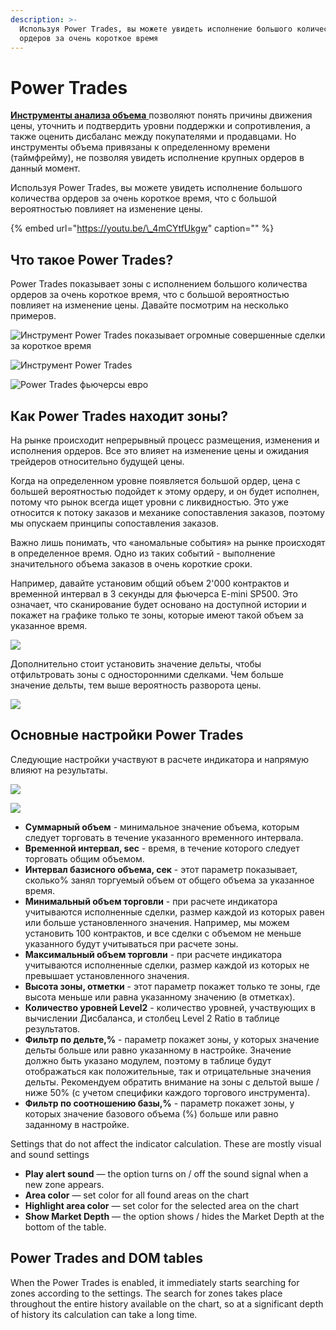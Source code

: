 ```yaml
---
description: >-
  Используя Power Trades, вы можете увидеть исполнение большого количества
  ордеров за очень короткое время
---
```


# Power Trades

[**Инструменты анализа объема** ](https://app.gitbook.com/@quantower/s/quantower-ru/~/drafts/-MbaIEqkN7fJ8JCch2GG/analytics-panels/chart/volume-analysis-tools)позволяют понять причины движения цены, уточнить и подтвердить уровни поддержки и сопротивления, а также оценить дисбаланс между покупателями и продавцами. Но инструменты объема привязаны к определенному времени \(таймфрейму\), не позволяя увидеть исполнение крупных ордеров в данный момент.

Используя Power Trades, вы можете увидеть исполнение большого количества ордеров за очень короткое время, что с большой вероятностью повлияет на изменение цены.

{% embed url="https://youtu.be/\_4mCYtfUkgw" caption="" %}

## Что такое  Power Trades?

Power Trades показывает зоны с исполнением большого количества ордеров за очень короткое время, что с большой вероятностью повлияет на изменение цены. Давайте посмотрим на несколько примеров.

![&#x418;&#x43D;&#x441;&#x442;&#x440;&#x443;&#x43C;&#x435;&#x43D;&#x442; Power Trades &#x43F;&#x43E;&#x43A;&#x430;&#x437;&#x44B;&#x432;&#x430;&#x435;&#x442; &#x43E;&#x433;&#x440;&#x43E;&#x43C;&#x43D;&#x44B;&#x435; &#x441;&#x43E;&#x432;&#x435;&#x440;&#x448;&#x435;&#x43D;&#x43D;&#x44B;&#x435; &#x441;&#x434;&#x435;&#x43B;&#x43A;&#x438; &#x437;&#x430; &#x43A;&#x43E;&#x440;&#x43E;&#x442;&#x43A;&#x43E;&#x435; &#x432;&#x440;&#x435;&#x43C;&#x44F;](../../.gitbook/assets/power-trades-4.png)

![&#x418;&#x43D;&#x441;&#x442;&#x440;&#x443;&#x43C;&#x435;&#x43D;&#x442; Power Trades](../../.gitbook/assets/power-trades-for-es.png)

![Power Trades  &#x444;&#x44C;&#x44E;&#x447;&#x435;&#x440;&#x441;&#x44B; &#x435;&#x432;&#x440;&#x43E;](../../.gitbook/assets/power-trades-on-euro-futures.png)

## Как Power Trades находит зоны?

На рынке происходит непрерывный процесс размещения, изменения и исполнения ордеров. Все это влияет на изменение цены и ожидания трейдеров относительно будущей цены.

Когда на определенном уровне появляется большой ордер, цена с большей вероятностью подойдет к этому ордеру, и он будет исполнен, потому что рынок всегда ищет уровни с ликвидностью. Это уже относится к потоку заказов и механике сопоставления заказов, поэтому мы опускаем принципы сопоставления заказов.

Важно лишь понимать, что «аномальные события» на рынке происходят в определенное время. Одно из таких событий - выполнение значительного объема заказов в очень короткие сроки.

Например, давайте установим общий объем 2'000 контрактов и временной интервал в 3 секунды для фьючерса E-mini SP500. Это означает, что сканирование будет основано на доступной истории и покажет на графике только те зоны, которые имеют такой объем за указанное время.

![](../../.gitbook/assets/screenshot_45.png)

Дополнительно стоит установить значение дельты, чтобы отфильтровать зоны с односторонними сделками. Чем больше значение дельты, тем выше вероятность разворота цены.

![](../../.gitbook/assets/screenshot_46.png)

## Основные настройки Power Trades

Следующие настройки участвуют в расчете индикатора и напрямую влияют на результаты.

![](../../.gitbook/assets/povertreid.jpg)

![](../../.gitbook/assets/povertreid2.jpg)

* **Суммарный объем** - минимальное значение объема, которым следует торговать в течение указанного временного интервала.
* **Временной интервал, sec** - время, в течение которого следует торговать общим объемом.
* **Интервал базисного объема, сек** - этот параметр показывает, сколько% занял торгуемый объем от общего объема за указанное время.
* **Минимальный объем торговли** - при расчете индикатора учитываются исполненные сделки, размер каждой из которых равен или больше установленного значения. Например, мы можем установить 100 контрактов, и все сделки с объемом не меньше указанного будут учитываться при расчете зоны.
* **Максимальный объем торговли** - при расчете индикатора учитываются исполненные сделки, размер каждой из которых не превышает установленного значения.
* **Высота зоны, отметки** - этот параметр покажет только те зоны, где высота меньше или равна указанному значению \(в отметках\).
* **Количество уровней Level2** - количество уровней, участвующих в вычислении Дисбаланса, и столбец Level 2 Ratio в таблице результатов.
* **Фильтр по дельте,%** - параметр покажет зоны, у которых значение дельты больше или равно указанному в настройке. Значение должно быть указано модулем, поэтому в таблице будут отображаться как положительные, так и отрицательные значения дельты. Рекомендуем обратить внимание на зоны с дельтой выше / ниже 50% \(с учетом специфики каждого торгового инструмента\).
* **Фильтр по соотношению базы,%** - параметр покажет зоны, у которых значение базового объема \(%\) больше или равно заданному в настройке.

Settings that do not affect the indicator calculation. These are mostly visual and sound settings

* **Play alert sound** — the option turns on / off the sound signal when a new zone appears.
* **Area color** — set color for all found areas on the chart
* **Highlight area color** — set color for the selected area on the chart
* **Show Market Depth** — the option shows / hides the Market Depth at the bottom of the table.

## Power Trades and DOM tables

When the Power Trades is enabled, it immediately starts searching for zones according to the settings. The search for zones takes place throughout the entire history available on the chart, so at a significant depth of history its calculation can take a long time.

